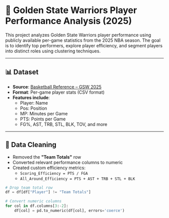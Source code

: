 # 🏀 Golden State Warriors Player Performance Analysis (2025)

This project analyzes Golden State Warriors player performance using publicly available per-game statistics from the 2025 NBA season. The goal is to identify top performers, explore player efficiency, and segment players into distinct roles using clustering techniques.

---

## 📊 Dataset

- **Source**: [Basketball Reference – GSW 2025](https://www.basketball-reference.com/teams/GSW/2025.html)
- **Format**: Per-game player stats (CSV format)
- **Features include**:
  - Player: Name
  - Pos: Position
  - MP: Minutes per Game
  - PTS: Points per Game
  - FG%, AST, TRB, STL, BLK, TOV, and more

---

## 🧼 Data Cleaning

- Removed the **"Team Totals"** row
- Converted relevant performance columns to numeric
- Created custom efficiency metrics:
  - `Scoring_Efficiency = PTS / FGA`
  - `All_Around_Efficiency = PTS + AST + TRB + STL + BLK`

```python
# Drop team total row
df = df[df["Player"] != "Team Totals"]

# Convert numeric columns
for col in df.columns[3:-2]:
    df[col] = pd.to_numeric(df[col], errors='coerce')
